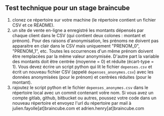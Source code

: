 ## Test technique pour un stage braincube

1. clonez ce répertoire sur votre machine (le répertoire contient un fichier CSV et ce README).
2. un site de vente en-ligne a enregistré les montants dépensés par chaque client dans le CSV (qui contient deux colones : montant et prénom). Pour des raisons d'anonymisation, les prénoms ne doivent pas apparaitre en clair dans le CSV mais uniquement "PRENOM_0", "PRENOM_1", etc. Toutes les occurrences d'un même prénom doivent être remplacées par la même valeur anonymisée. D'autre part la variable des montants doit être centrée (moyenne = 0) et réduite (écart-type = 1). Vous devez écrire un script python qui lit le fichier `depenses.csv` et écrit un nouveau fichier CSV (appelé `depenses_anonymes.csv`) avec les données anonymisées (pour le prénom) et centrées réduites (pour le montant).
3. rajoutez le script python et le fichier `depenses_anonymes.csv` dans le répertoire local avec un commit contenant votre nom. Si vous avez un compte gitlab, github, bitbucket ou autres, poussez votre code dans un nouveau répertoire et envoyez l'url du répertoire par mail à julien.fayolle[at]braincube.com et adrien.henry[at]braincube.com
